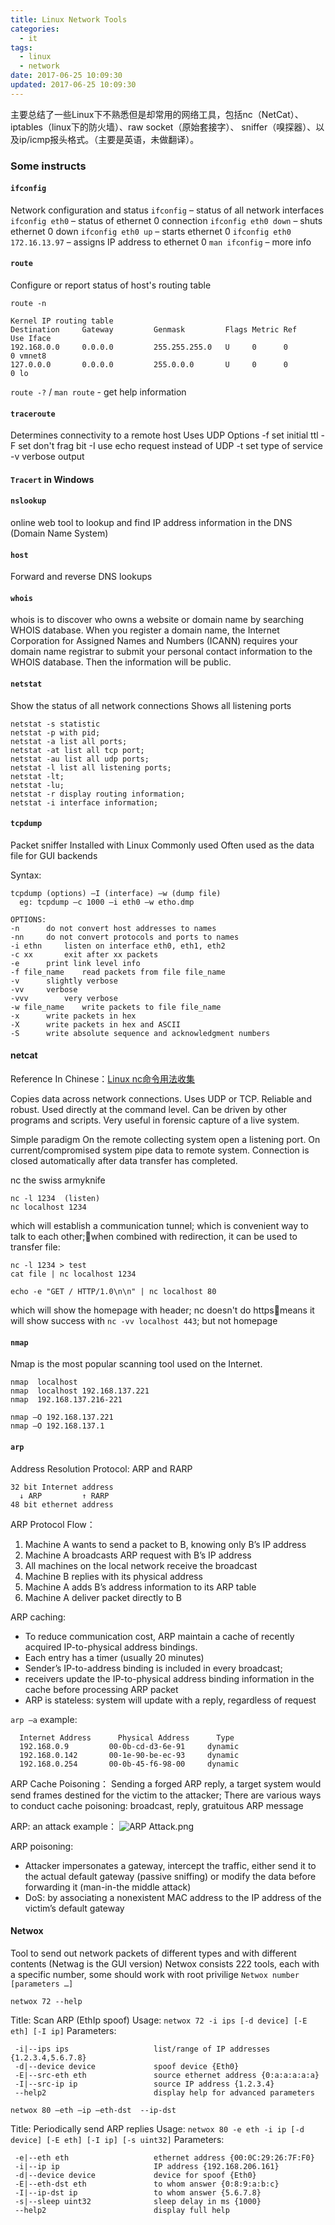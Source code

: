 ```yaml
---
title: Linux Network Tools
categories:
  - it
tags:
  - linux
  - network
date: 2017-06-25 10:09:30
updated: 2017-06-25 10:09:30
---
```


主要总结了一些Linux下不熟悉但是却常用的网络工具，包括nc（NetCat）、iptables（linux下的防火墙）、raw socket（原始套接字）、 sniffer（嗅探器）、以及ip/icmp报头格式。（主要是英语，未做翻译）。


### Some instructs

#### `ifconfig`	
Network configuration and status
`ifconfig` – status of all network interfaces
`ifconfig eth0` – status of ethernet 0 connection
`ifconfig eth0 down` – shuts ethernet 0 down
`ifconfig eth0 up` – starts ethernet 0
`ifconfig eth0 172.16.13.97` – assigns IP address to ethernet 0
`man ifconfig` – more info

#### `route` 
Configure or report status of host's routing table
```
route -n

Kernel IP routing table
Destination     Gateway         Genmask         Flags Metric Ref    Use Iface
192.168.0.0     0.0.0.0         255.255.255.0   U     0      0        0 vmnet8
127.0.0.0       0.0.0.0         255.0.0.0       U     0      0        0 lo
```
`route -?` / `man route` - get help information

#### `traceroute` 
Determines connectivity to a remote host
Uses UDP
Options
-f	set initial ttl
-F	set don't frag bit
-I	use echo request instead of UDP
-t	set type of service
-v	verbose output

#### `Tracert` in Windows
#### `nslookup` 
online web tool to lookup and find IP address information in the DNS (Domain Name System)
#### `host` 
Forward and reverse DNS lookups 
#### `whois` 
whois is to discover who owns a website or domain name by searching WHOIS database.
When you register a domain name, the Internet Corporation for Assigned Names and Numbers (ICANN) requires your domain name registrar to submit your personal contact information to the WHOIS database. Then the information will be public.
#### `netstat`
Show the status of all network connections
Shows all listening ports
```
netstat -s statistic
netstat -p with pid;
netstat -a list all ports;
netstat -at list all tcp port;
netstat -au list all udp ports;
netstat -l list all listening ports;
netstat -lt; 
netstat -lu;
netstat -r display routing information;
netstat -i interface information;
```

#### `tcpdump`    
Packet sniffer
Installed with Linux
Commonly used
Often used as the data file for GUI backends

Syntax:
```
tcpdump (options) –I (interface) –w (dump file)
  eg: tcpdump –c 1000 –i eth0 –w etho.dmp

OPTIONS:
-n		do not convert host addresses to names
-nn		do not convert protocols and ports to names
-i ethn		listen on interface eth0, eth1, eth2
-c xx		exit after xx packets
-e		print link level info
-f file_name	read packets from file file_name
-v		slightly verbose
-vv		verbose
-vvv		very verbose
-w file_name	write packets to file file_name
-x		write packets in hex
-X		write packets in hex and ASCII
-S		write absolute sequence and acknowledgment numbers
```

#### netcat
Reference In Chinese：[Linux nc命令用法收集](http://www.cnblogs.com/jnxb/p/3940593.html)

Copies data across network connections.
Uses UDP or TCP.
Reliable and robust.
Used directly at the command level.
Can be driven by other programs and scripts.
Very useful in forensic capture of a live system.

Simple paradigm
  On the remote collecting system open a listening port.
  On current/compromised system pipe data to remote system.
  Connection is closed automatically after data transfer has completed.

nc the swiss armyknife
```
nc -l 1234  (listen)
nc localhost 1234
```
which will establish a communication tunnel; 
which is convenient way to talk to each other;when combined with redirection, it can be used to transfer file:
```
nc -l 1234 > test
cat file | nc localhost 1234
```

```
echo -e "GET / HTTP/1.0\n\n" | nc localhost 80
```
which will show the homepage with header; nc doesn't do httpsmeans it will show success with `nc -vv localhost 443`; but not homepage

#### `nmap`
Nmap is the most popular scanning tool used on the Internet.
```
nmap  localhost
nmap  localhost 192.168.137.221
nmap  192.168.137.216-221

nmap –O 192.168.137.221
nmap –O 192.168.137.1

```

#### `arp`	
Address Resolution Protocol: ARP and RARP
```
32 bit Internet address
  ↓ ARP         ↑ RARP
48 bit ethernet address
```

ARP Protocol Flow：
1. Machine A wants to send a packet to B, knowing only B’s IP address
2. Machine A broadcasts ARP request with B’s IP address
3. All machines on the local network receive the broadcast
4. Machine B replies with its physical address
5. Machine A adds B’s address information to its ARP table
6. Machine A deliver packet directly to B

ARP caching: 
- To reduce communication cost, ARP maintain a cache of recently acquired IP-to-physical address bindings.
- Each entry has a timer (usually 20 minutes)
- Sender’s IP-to-address binding is included in every broadcast; 
- receivers update the IP-to-physical address binding information in the cache before processing ARP packet
- ARP is stateless: system will update with a reply, regardless of request

`arp –a` example:
```
  Internet Address      Physical Address      Type
  192.168.0.9         00-0b-cd-d3-6e-91     dynamic
  192.168.0.142       00-1e-90-be-ec-93     dynamic
  192.168.0.254       00-0b-45-f6-98-00     dynamic
```

ARP Cache Poisoning：
Sending a forged ARP reply, a target system would send frames destined for the victim to the attacker;
There are various ways to conduct cache poisoning: broadcast, reply, gratuitous ARP message

ARP: an attack example：
![ARP Attack.png](./arp_attack.png)

ARP poisoning:
- Attacker impersonates a gateway, intercept the traffic, either send it to the actual default gateway (passive sniffing) or modify the data before forwarding it (man-in-the middle attack)
- DoS: by associating a nonexistent MAC address to the IP address of the victim’s default gateway


#### Netwox
Tool to send out network packets of different types and with different contents (Netwag is the GUI version)
Netwox consists 222 tools, each with a specific number, some should work with root privilige
`Netwox number [parameters …]`

```
netwox 72 --help
```
Title: Scan ARP (EthIp spoof)
Usage: `netwox 72 -i ips [-d device] [-E eth] [-I ip]`
Parameters:
```
 -i|--ips ips                   list/range of IP addresses {1.2.3.4,5.6.7.8}
 -d|--device device             spoof device {Eth0}
 -E|--src-eth eth               source ethernet address {0:a:a:a:a:a}
 -I|--src-ip ip                 source IP address {1.2.3.4}
 --help2                        display help for advanced parameters
 ```


```
netwox 80 –eth –ip –eth-dst  --ip-dst
```
Title: Periodically send ARP replies
Usage: `netwox 80 -e eth -i ip [-d device] [-E eth] [-I ip] [-s uint32]`
Parameters:
```
 -e|--eth eth                   ethernet address {00:0C:29:26:7F:F0}
 -i|--ip ip                     IP address {192.168.206.161}
 -d|--device device             device for spoof {Eth0}
 -E|--eth-dst eth               to whom answer {0:8:9:a:b:c}
 -I|--ip-dst ip                 to whom answer {5.6.7.8}
 -s|--sleep uint32              sleep delay in ms {1000}
 --help2                        display full help
```